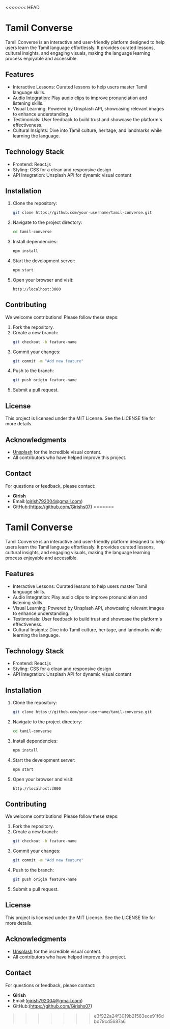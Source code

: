<<<<<<< HEAD
# Tamil Converse

Tamil Converse is an interactive and user-friendly platform designed to help users learn the Tamil language effortlessly. It provides curated lessons, cultural insights, and engaging visuals, making the language learning process enjoyable and accessible.

## Features

- Interactive Lessons: Curated lessons to help users master Tamil language skills.
- Audio Integration: Play audio clips to improve pronunciation and listening skills.
- Visual Learning: Powered by Unsplash API, showcasing relevant images to enhance understanding.
- Testimonials: User feedback to build trust and showcase the platform's effectiveness.
- Cultural Insights: Dive into Tamil culture, heritage, and landmarks while learning the language.

## Technology Stack

- Frontend: React.js
- Styling: CSS for a clean and responsive design
- API Integration: Unsplash API for dynamic visual content

## Installation

1. Clone the repository:
   ```bash
   git clone https://github.com/your-username/tamil-converse.git
   ```

2. Navigate to the project directory:
   ```bash
   cd tamil-converse
   ```

3. Install dependencies:
   ```bash
   npm install
   ```

4. Start the development server:
   ```bash
   npm start
   ```

5. Open your browser and visit:
   ```
   http://localhost:3000
   ```

## Contributing

We welcome contributions! Please follow these steps:

1. Fork the repository.
2. Create a new branch:
   ```bash
   git checkout -b feature-name
   ```
3. Commit your changes:
   ```bash
   git commit -m "Add new feature"
   ```
4. Push to the branch:
   ```bash
   git push origin feature-name
   ```
5. Submit a pull request.

## License

This project is licensed under the MIT License. See the LICENSE file for more details.

## Acknowledgments

- [Unsplash](https://unsplash.com) for the incredible visual content.
- All contributors who have helped improve this project.

## Contact

For questions or feedback, please contact:
- **Girish**
- Email:(girish792004@gmail.com)
- GitHub:(https://github.com/Girishs07)
=======
# Tamil Converse

Tamil Converse is an interactive and user-friendly platform designed to help users learn the Tamil language effortlessly. It provides curated lessons, cultural insights, and engaging visuals, making the language learning process enjoyable and accessible.

## Features

- Interactive Lessons: Curated lessons to help users master Tamil language skills.
- Audio Integration: Play audio clips to improve pronunciation and listening skills.
- Visual Learning: Powered by Unsplash API, showcasing relevant images to enhance understanding.
- Testimonials: User feedback to build trust and showcase the platform's effectiveness.
- Cultural Insights: Dive into Tamil culture, heritage, and landmarks while learning the language.

## Technology Stack

- Frontend: React.js
- Styling: CSS for a clean and responsive design
- API Integration: Unsplash API for dynamic visual content

## Installation

1. Clone the repository:
   ```bash
   git clone https://github.com/your-username/tamil-converse.git
   ```

2. Navigate to the project directory:
   ```bash
   cd tamil-converse
   ```

3. Install dependencies:
   ```bash
   npm install
   ```

4. Start the development server:
   ```bash
   npm start
   ```

5. Open your browser and visit:
   ```
   http://localhost:3000
   ```

## Contributing

We welcome contributions! Please follow these steps:

1. Fork the repository.
2. Create a new branch:
   ```bash
   git checkout -b feature-name
   ```
3. Commit your changes:
   ```bash
   git commit -m "Add new feature"
   ```
4. Push to the branch:
   ```bash
   git push origin feature-name
   ```
5. Submit a pull request.

## License

This project is licensed under the MIT License. See the LICENSE file for more details.

## Acknowledgments

- [Unsplash](https://unsplash.com) for the incredible visual content.
- All contributors who have helped improve this project.

## Contact

For questions or feedback, please contact:
- **Girish**
- Email:(girish792004@gmail.com)
- GitHub:(https://github.com/Girishs07)
>>>>>>> e3f922a24f3019b21583ece91f6dbd79cd5687a6

